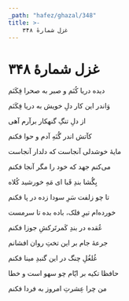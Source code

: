 ```yaml
---
_path: "hafez/ghazal/348"
title: >-
    غزل شمارهٔ ۳۴۸
---
```

# غزل شمارهٔ ۳۴۸

<div class="b" id="bn1"><div class="m1"><p>دیده دریا کُنَم و صبر به صحرا فِکَنَم</p></div>
<div class="m2"><p>وَاندر این کار دلِ خویش به دریا فِکَنَم</p></div></div>
<div class="b" id="bn2"><div class="m1"><p>از دلِ تنگِ گنهکار برآرم آهی</p></div>
<div class="m2"><p>کآتش اندر گُنَهِ آدم و حوا فکنم</p></div></div>
<div class="b" id="bn3"><div class="m1"><p>مایهٔ خوشدلی آنجاست که دلدار آنجاست</p></div>
<div class="m2"><p>می‌کنم جهد که خود را مگر آنجا فکنم</p></div></div>
<div class="b" id="bn4"><div class="m1"><p>بِگُشا بندِ قَبا ای مَهِ خورشید کُلاه</p></div>
<div class="m2"><p>تا چو زلفت سَرِ سودا زده در پا فکنم</p></div></div>
<div class="b" id="bn5"><div class="m1"><p>خورده‌ام تیرِ فلک، باده بده تا سرمست</p></div>
<div class="m2"><p>عُقده در بندِ کَمرتَرکشِ جوزا فکنم</p></div></div>
<div class="b" id="bn6"><div class="m1"><p>جرعهٔ جام بر این تختِ روان افشانم</p></div>
<div class="m2"><p>غُلغُلِ چنگ در این گنبدِ مینا فکنم</p></div></div>
<div class="b" id="bn7"><div class="m1"><p>حافظا تکیه بر ایّام چو سهو است و خطا</p></div>
<div class="m2"><p>من چرا عِشرتِ امروز به فردا فکنم</p></div></div>

